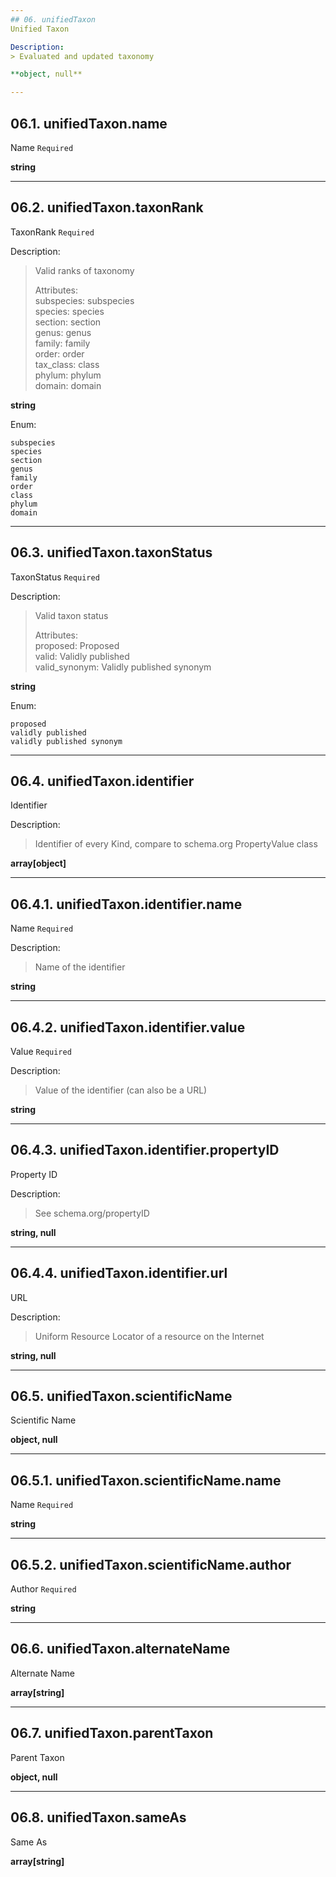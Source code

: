 ```yaml
---
## 06. unifiedTaxon
Unified Taxon  

Description:
> Evaluated and updated taxonomy  

**object, null**

---
```

## 06.1. unifiedTaxon.name
Name  `Required`

**string**

---
## 06.2. unifiedTaxon.taxonRank
TaxonRank  `Required`

Description:
> Valid ranks of taxonomy  
>
> Attributes:  
>     subspecies: subspecies  
>     species: species  
>     section: section  
>     genus: genus  
>     family: family  
>     order: order  
>     tax_class: class  
>     phylum: phylum  
>     domain: domain  

**string**

Enum:

	subspecies
	species
	section
	genus
	family
	order
	class
	phylum
	domain

---
## 06.3. unifiedTaxon.taxonStatus
TaxonStatus  `Required`

Description:
> Valid taxon status  
>
> Attributes:  
>     proposed: Proposed  
>     valid: Validly published  
>     valid_synonym: Validly published synonym  

**string**

Enum:

	proposed
	validly published
	validly published synonym

---
## 06.4. unifiedTaxon.identifier
Identifier  

Description:
> Identifier of every Kind, compare to schema.org PropertyValue class  

**array[object]**

---
## 06.4.1. unifiedTaxon.identifier.name
Name  `Required`

Description:
> Name of the identifier  

**string**

---
## 06.4.2. unifiedTaxon.identifier.value
Value  `Required`

Description:
> Value of the identifier (can also be a URL)  

**string**

---
## 06.4.3. unifiedTaxon.identifier.propertyID
Property ID  

Description:
> See schema.org/propertyID  

**string, null**

---
## 06.4.4. unifiedTaxon.identifier.url
URL  

Description:
> Uniform Resource Locator of a resource on the Internet  

**string, null**

---
## 06.5. unifiedTaxon.scientificName
Scientific Name  

**object, null**

---
## 06.5.1. unifiedTaxon.scientificName.name
Name  `Required`

**string**

---
## 06.5.2. unifiedTaxon.scientificName.author
Author  `Required`

**string**

---
## 06.6. unifiedTaxon.alternateName
Alternate Name  

**array[string]**

---
## 06.7. unifiedTaxon.parentTaxon
Parent Taxon  

**object, null**

---
## 06.8. unifiedTaxon.sameAs
Same As  

**array[string]**
